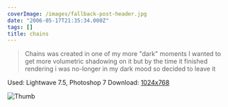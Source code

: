 ```yaml
---
coverImage: /images/fallback-post-header.jpg
date: "2006-05-17T21:35:34.000Z"
tags: []
title: chains
---
```


> Chains was created in one of my more "dark" moments I wanted to get more volumetric shadowing on it but by the time it finished rendering i was no-longer in my dark mood so decided to leave it

Used: Lightwave 7.5, Photoshop 7
Download: [1024x768](https://www.mikecann.co.uk/Images/Art-Full/chains.jpg)

![Thumb](https://www.mikecann.co.uk/Images/Art-Thumbs/chains.gif "Thumb")
